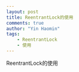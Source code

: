 ```yaml
---
layout: post
title: ReentrantLock的使用
comments: true
author: "Yin Haomin"
tags:
    - ReentrantLock
    - 使用
---
```


ReentrantLock的使用<br>
